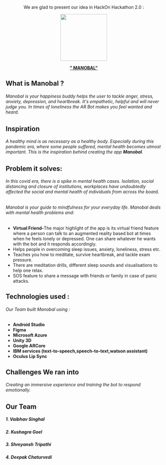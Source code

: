 
<p align=center> We are glad to present our idea in HackOn Hackathon 2.0 : </p>

<p align=center><img src="https://github.com/Vaibhav5702/Manobal/blob/main/readme/MANOBAL.png" height=150 width=150 ></img></p>
<p align=center> <b><u> " MANOBAL" </b></u></p>

## What is Manobal ?
###### Manobal is your happiness buddy helps the user to tackle anger, stress, anxiety, depression, and heartbreak. It's empathetic, helpful and will never judge you. In times of loneliness the AR Bot makes you feel wanted and heard.
## Inspiration 
###### A healthy mind is as necessary as a healthy body. Especially during this pandemic era, where some people suffered, mental health becomes utmost important. This is the inspiration behind creating the app <b>Manobal</b>.

## Problem it solves:
###### In this covid era, there is a spike in mental health cases. Isolation, social distancing and closure of institutions, workplaces have undoubtedly affected the social and mental health of individuals from across the board.
###### Manobal is your guide to mindfulness for your everyday life. Manobal deals with mental health problems and:
<ul>
<li><b>Virtual Friend-</b>The major highlight of the app is its virtual friend feature where a person can talk to an augmented reality based bot at times when he feels lonely or depressed. One can share whatever he wants with the bot and it responds accordingly.</li>
<li>Helps people in overcoming sleep issues, anxiety, loneliness, stress etc.</li>
<li>Teaches you how to meditate, survive heartbreak, and tackle exam pressure.</li>
<li>There are meditation drills, different sleep sounds and visualisations to help one relax.</li>
<li>SOS feature to share a message with friends or family in case of panic attacks.</li>
</ul>


## Technologies used : 
###### Our Team built Manobal using  :
<ul>
  <li> <b>Android Studio</b> </li>
  <li> <b>Figma</b> </li>
  <li> <b>Microsoft Azure</b></li>
  <li> <b>Unity 3D</b></li>
  <li><b>Google ARCore</b></li>
  <li><b>IBM services (text-to-speech,speech-to-text,watson assistant)</b></li>
  <li><b>Oculus Lip Sync</b></li>
</ul>

## Challenges We ran into
###### Creating an immersive experience and training the bot to respond emotionally.

##   Our Team
##### 1. Vaibhav Singhal
##### 2. Kushagra Goel
##### 3. Shreyansh Tripathi
##### 4. Deepak Chaturvedi
